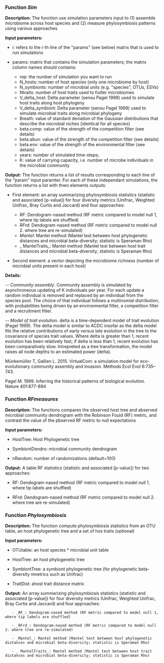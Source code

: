 ### Function _Sim_

**Description:** The function use simulation parameters input to (1) assemble microbiome across host species and (2) measure phylosymbiosis patterns using various approaches 

**Input parameters:**  

  - i: refers to the i-th line of the "params" (see below) matrix that is used to run simulations 

  - params: matrix that contains the simulation parameters; the matrix column names should contains:
     - rep: the number of simulation you want to run    
     - N_hosts: number of host species (only one microbiome by host)          
     - N_symbionts: number of microbial units (e.g. "species", OTUs, ESVs)
     - Ntraits: number of host traits used to fiulter microbiomes   
     - V_delta_host: Delta parameter (sensu Pagel 1999) used to simulate host traits along host phylogeny 
     - V_delta_symbiont: Delta parameter (sensu Pagel 1999) used to simulate microbial traits along microbial phylogeny 
     - Breath: value of standard deviation of the Gaussian distributions that describe the microbial niches (identical for all species)
     - beta.comp: value of the strength of the competition filter (see details)
     - beta.abun: value of the strength of the competition filter (see details)
     - beta.env: value of the strength of the environmental filter (see details)
     - years: number of simulated time-steps;
     - K: value of carrying capacity, i.e. number of microbe individuals in the microbial community                

**Output:** The function returns a list of results corresponding to each line of the "param" input paramter. For each of these independant simulations, the function returns a list with thwo elements  outputs:  

  - First element: an array summarizing phylosymbiosis statistics (statistic and associated [p-value]) for four diversity metrics (Unifrac, Weighted Unifrac, Bray Curtis and Jaccard) and four approaches: 
       - _RF_: Dendogram-nased method (RF metric compared to model null 1, where tip labels are shuffled)
       - _RFrd_: Dendogram-nased method (RF metric compared to model null 2. where tree are re-simulated)
       - _Mantel_: Mantel method (Mantel test between host phylogenetic distances and microbial beta-diversity; statistic is Speraman Rho)
       - _ MantelTraits_: Mantel method (Mantel test between host trait distances and microbial beta-diversity; statistic is Speraman Rho)

  - Second element: a vector depicting the microbiome richness (number of microbial units present in each host)

**Details:**  

  -- *Community assembly*. Community assembly is simulated by asynchroneous updating of K individuals per year. For each update a random individual is removed and replaced by an individual from the species pool. The choice of that individual follows a multinomial distribution, with probabilities being driven by an environmental filter, a competition filter and a recruitment filter.

  -- *Model of trait evolution*. delta is a time-dependent model of trait evolution (Pagel 1999). The delta model is similar to ACDC insofar as the delta model fits the relative contributions of early versus late evolution in the tree to the covariance of species trait values. Where delta is greater than 1, recent evolution has been relatively fast; if delta is less than 1, recent evolution has been comparatively slow. Intrepreted as a tree transformation, the model raises all node depths to an estimated power (delta). 


Münkemüller T, Gallien L. 2015. VirtualCom: a simulation model for eco-evolutionary community assembly and invasion. Methods Ecol Evol 6:735–743.

Pagel M. 1999. Inferring the historical patterns of biological evolution. Nature 401:877-884


### Function _RFmeasures_

**Description:** The functions compares the observed host tree and abserved microbial community dendrogram with the Robinson Fould (RF) metric, and contrast the value of the pbserved RF metric to null expectations

**Input parameters:** 

  - HostTree: Host Phylogenetic tree

  - SymbiontDendro: microbial community dendrogram
  
  - nRandom: number of randomizations (default=100)

**Output:**  A table RF statistics (statistic and associated [p-value]) for two approaches: 

  - RF: Dendogram-nased method (RF metric compared to model null 1, where tip labels are shuffled)
  
  - RFrd: Dendogram-nased method (RF metric compared to model null 2. where tree are re-simulated)

### Function _Phylosymbiosis_

**Description:** The function compute phylosymbiosis statistics from an OTU table, an host phylogenetic tree and a set of hos traits (optional)

**Input parameters:**

  - OTUtable: an host species * microbial unit table 
  
  - HostTree: an host phylogenetic tree 
  
  - SymbiontTree: a symbiont phylogenetic tree (for phylogenetic beta-diversity mnetrics such as Unifrac)
  
  - TraitDist: ahost trait distance matrix 


**Output:** An array summarizing phylosymbiosis statistics (statistic and associated [p-value]) for four diversity metrics (Unifrac, Weighted Unifrac, Bray Curtis and Jaccard) and four approaches: 

       - _RF_: Dendogram-nased method (RF metric compared to model null 1, where tip labels are shuffled)
       
       - _RFrd_: Dendogram-nased method (RF metric compared to model null 2. where tree are re-simulated)
       
       - _Mantel_: Mantel method (Mantel test between host phylogenetic distances and microbial beta-diversity; statistic is Speraman Rho)
       
       - _ MantelTraits_: Mantel method (Mantel test between host trait distances and microbial beta-diversity; statistic is Speraman Rho)